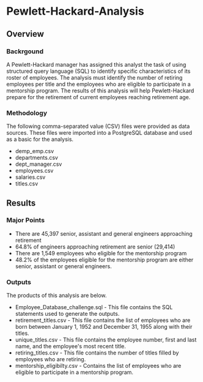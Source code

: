 # Pewlett-Hackard-Analysis

## Overview

### Backrgound
A Pewlett-Hackard manager has assigned this analyst the task of using structured query language (SQL) to identify specific characteristics of its roster of employees. The analysis must identify the number of retiring employees per title and the employees who are eligible to participate in a mentorship program. The results of this analysis will help Pewlett-Hackard prepare for the retirement of current employees reaching retirement age.

### Methodology
The following comma-separated value (CSV) files were provided as data sources. These files were imported into a PostgreSQL database and used as a basic for the analysis.
* demp_emp.csv
* departments.csv
* dept_manager.csv
* employees.csv
* salaries.csv
* titles.csv

## Results

### Major Points
* There are 45,397 senior, assistant and general engineers approaching retirement
* 64.8% of engineers approaching retirement are senior (29,414)
* There are 1,549 employees who eligible for the mentorship program
* 48.2% of the employees eligible for the mentorship program are either senior, assistant or general engineers.

### Outputs
The products of this analysis are below.
* Employee_Database_challenge.sql - This file contains the SQL statements used to generate the outputs.
* retirement_titles.csv - This file contains the list of employees who are born between January 1, 1952 and December 31, 1955 along with their titles.
* unique_titles.csv - This file contains the employee number, first and last name, and the employee's most recent title.
* retiring_titles.csv - This file contains the number of titles filled by employees who are retiring.
* mentorship_eligibilty.csv - Contains the list of employees who are eligible to participate in a mentorship program.
